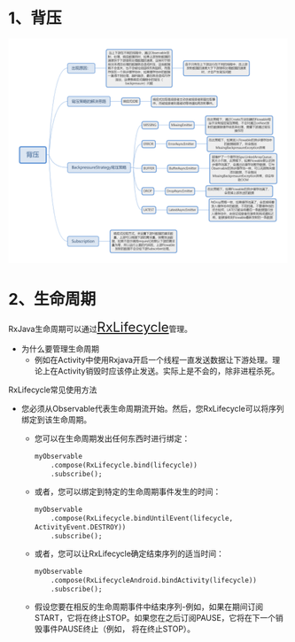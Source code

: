 # 1、背压

<div align="center">
    <img src="../images/背压.png"/>
</div>

# 2、生命周期

RxJava生命周期可以通过<font size=5>[RxLifecycle](https://github.com/trello/RxLifecycle)</font>管理。

- 为什么要管理生命周期
   - 例如在Activity中使用Rxjava开启一个线程一直发送数据让下游处理。理论上在Activity销毁时应该停止发送。实际上是不会的，除非进程杀死。

RxLifecycle常见使用方法

- 您必须从Observable<T>代表生命周期流开始。然后，您RxLifecycle可以将序列绑定到该生命周期。
    - 您可以在生命周期发出任何东西时进行绑定：
        ```
        myObservable
            .compose(RxLifecycle.bind(lifecycle))
            .subscribe();      
        ```
    - 或者，您可以绑定到特定的生命周期事件发生的时间：
        ```
        myObservable
            .compose(RxLifecycle.bindUntilEvent(lifecycle, ActivityEvent.DESTROY))
            .subscribe();      
        ```
    - 或者，您可以让RxLifecycle确定结束序列的适当时间：
        ```
        myObservable
            .compose(RxLifecycleAndroid.bindActivity(lifecycle))
            .subscribe();        
        ```
    - 假设您要在相反的生命周期事件中结束序列-例如，如果在期间订阅START，它将在终止STOP。如果您在之后订阅PAUSE，它将在下一个销毁事件PAUSE终止（例如， 将在终止STOP）。


